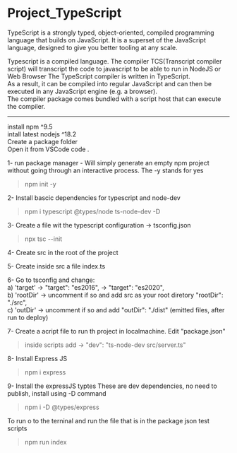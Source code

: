 # Project_TypeScript

TypeScript is a strongly typed, object-oriented, compiled programming language that builds on JavaScript. 
It is a superset of the JavaScript language, designed to give you better tooling at any scale.

Typescript is a compiled language. The compiler TCS(Transcript compiler script) will transcript the code to javascript to be able to run in NodeJS or Web Browser
The TypeScript compiler is written in TypeScript.<br>
As a result, it can be compiled into regular JavaScript and can then be executed in any JavaScript engine (e.g. a browser).<br> 
The compiler package comes bundled with a script host that can execute the compiler.

_____________________________________________________________________________________________________________________________________________________
install npm ^9.5 <br>
intall latest nodejs ^18.2 <br>
Create a package folder<br>
Open it from VSCode code . <br>

1- run package manager  - Will simply generate an empty npm project without going through an interactive process. The -y stands for yes
>npm init -y

2- Install bascic dependencies for typescript and node-dev
>npm i typescript @types/node ts-node-dev -D

3- Create a file wit the typescript configuration -> tsconfig.json
>npx tsc --init

4- Create src in the root of the project 

5- Create inside src a file index.ts

6- Go to tsconfig and change: <br>
a) 'target' -> "target": "es2016",   -> "target": "es2020",  <br>
b) 'rootDir' -> uncomment if so and add src as your root diretory "rootDir": "./src", <br>
c) 'outDir' -> uncomment if so and add  "outDir": "./dist" (emitted files, after run to deploy)<br>
	
7- Create a acript file to run th project in localmachine. Edit "package.json" 
  > inside scripts add -> "dev": "ts-node-dev src/server.ts"
  
8- Install Express JS
>npm i express

9- Install the expressJS typtes These are dev dependencies, no need to publish, install using -D command
>npm i -D @types/express

To run o to the terninal and run the file that is in the package json test scripts
> npm run index
